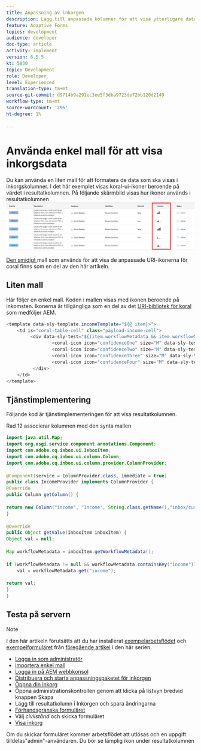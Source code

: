 ```yaml
---
title: Anpassning av inkorgen
description: Lägg till anpassade kolumner för att visa ytterligare data i arbetsflödet med hjälp av en enkel mall
feature: Adaptive Forms
topics: development
audience: developer
doc-type: article
activity: implement
version: 6.5.5
kt: 5830
topic: Development
role: Developer
level: Experienced
translation-type: tm+mt
source-git-commit: d9714b9a291ec3ee5f3dba9723de72bb120d2149
workflow-type: tm+mt
source-wordcount: '296'
ht-degree: 1%

---
```


# Använda enkel mall för att visa inkorgsdata

Du kan använda en liten mall för att formatera de data som ska visas i inkorgskolumner. I det här exemplet visas koral-ui-ikoner beroende på värdet i resultatkolumnen. På följande skärmbild visas hur ikoner används i resultatkolumnen
![intäktsikoner](assets/income-column.PNG)

[Den smidigt ](assets/sightly-template.zip) mall som används för att visa de anpassade URI-ikonerna för coral finns som en del av den här artikeln.

## Liten mall

Här följer en enkel mall. Koden i mallen visas med ikonen beroende på inkomsten. Ikonerna är tillgängliga som en del av det [URI-bibliotek för koral](https://helpx.adobe.com/experience-manager/6-3/sites/developing/using/reference-materials/coral-ui/coralui3/Coral.Icon.html#availableIcons) som medföljer AEM.

```java
<template data-sly-template.incomeTemplate="${@ item}>">
    <td is="coral-table-cell" class="payload-income-cell">
         <div data-sly-test="${(item.workflowMetadata && item.workflowMetadata.income)}" data-sly-set.income ="${item.workflowMetadata.income}">
                 <coral-icon icon="confidenceOne" size="M" data-sly-test="${income >=0 && income <10000}"></coral-icon>
                 <coral-icon icon="confidenceTwo" size="M" data-sly-test="${income >=10000 && income <100000}"></coral-icon>
                 <coral-icon icon="confidenceThree" size="M" data-sly-test="${income >=100000 && income <500000}"></coral-icon>
                 <coral-icon icon="confidenceFour" size="M" data-sly-test="${income >=500000}"></coral-icon>
          </div>
    </td>
</template>
```

## Tjänstimplementering

Följande kod är tjänstimplementeringen för att visa resultatkolumnen.

Rad 12 associerar kolumnen med den synta mallen

```java
import java.util.Map;
import org.osgi.service.component.annotations.Component;
import com.adobe.cq.inbox.ui.InboxItem;
import com.adobe.cq.inbox.ui.column.Column;
import com.adobe.cq.inbox.ui.column.provider.ColumnProvider;

@Component(service = ColumnProvider.class, immediate = true)
public class IncomeProvider implements ColumnProvider {
@Override
public Column getColumn() {

return new Column("income", "Income", String.class.getName(),"inbox/customization/column-templates.html", "incomeTemplate");
}

@Override
public Object getValue(InboxItem inboxItem) {
Object val = null;

Map workflowMetadata = inboxItem.getWorkflowMetadata();

if (workflowMetadata != null && workflowMetadata.containsKey("income"))
    val = workflowMetadata.get("income");

return val;
}
}
```

## Testa på servern

>[!NOTE]
>
>I den här artikeln förutsätts att du har installerat [exempelarbetsflödet](assets/review-workflow.zip) och [exempelformuläret](assets/snap-form.zip) från [föregående artikel](https://docs.adobe.com/content/help/en/experience-manager-learn/forms/inbox-customization/add-married-column.md) i den här serien.

* [Logga in som administratör](http://localhost:4502/crx/de/index.jsp)
* [importera enkel mall](assets/sightly-template.zip)
* [Logga in på AEM webbkonsol](http://localhost:4502/system/console/bundles)
* [Distribuera och starta anpassningspaketet för inkorgen](assets/income-column-customization.jar)
* [Öppna din inkorg](http://localhost:4502/aem/inbox)
* Öppna administrationskontrollen genom att klicka på listvyn bredvid knappen Skapa
* Lägg till resultatkolumn i Inkorgen och spara ändringarna
* [Förhandsgranska formuläret](http://localhost:4502/content/dam/formsanddocuments/snapform/jcr:content?wcmmode=disabled)
* Välj _civilstånd_ och skicka formuläret
* [Visa inkorg](http://localhost:4502/aem/inbox)

Om du skickar formuläret kommer arbetsflödet att utlösas och en uppgift tilldelas&quot;admin&quot;-användaren. Du bör se lämplig ikon under resultatkolumnen
